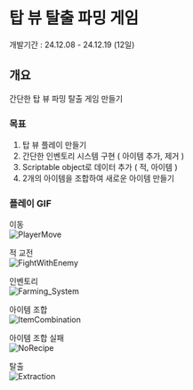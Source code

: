 # 탑 뷰 탈출 파밍 게임
개발기간 : 24.12.08 - 24.12.19 (12일)

## 개요
간단한 탑 뷰 파밍 탈출 게임 만들기

### 목표
1. 탑 뷰 플레이 만들기
2. 간단한 인벤토리 시스템 구현 ( 아이템 추가, 제거 )
3. Scriptable object로 데이터 추가 ( 적, 아이템 )
4. 2개의 아이템을 조합하여 새로운 아이템 만들기

### 플레이 GIF

이동  
![PlayerMove](https://github.com/user-attachments/assets/e9f88687-788f-42a5-be46-00c3092ceb56)

적 교전  
![FightWithEnemy](https://github.com/user-attachments/assets/c99278b7-0c5d-4c28-8763-d1cfcecfca6b)

인벤토리  
![Farming_System](https://github.com/user-attachments/assets/7a51d857-ba8a-4916-9e66-7ab2d93161d1)

아이템 조합  
![ItemCombination](https://github.com/user-attachments/assets/a982449b-579a-4177-a370-20a4344ae8a3)

아이템 조합 실패  
![NoRecipe](https://github.com/user-attachments/assets/4ea6fd31-e46f-4fea-86ed-aac100743b36)

탈출  
![Extraction](https://github.com/user-attachments/assets/3685f70b-6bbe-4e33-8ce2-6e52706535d2)
